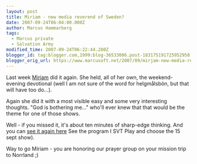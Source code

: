 ```yaml
---
layout: post
title: Miriam - new media reverend of Sweden?
date: 2007-09-24T06:04:00.000Z
author: Marcus Hammarberg
tags:
  - Marcus private
  - Salvation Army
modified_time: 2007-09-24T06:22:44.280Z
blogger_id: tag:blogger.com,1999:blog-36533086.post-183175191725952958
blogger_orig_url: https://www.marcusoft.net/2007/09/mirjam-new-media-reverend-of-sweden.html
---
```


Last week [Miriam](https://www.marcusoft.net/2007/08/morning-devotional-by-friend-of-mine.html) did it again. She held, all of her own, the weekend-evening devotional (well I am not sure of the word for helgmålsbön, but that will have too do...).

Again she did it with a most visible easy and some very interesting thoughts. "God is bothering me..." who'll ever knew that that would be the theme for one of those shows.

Well - if you missed it, it's about ten minutes of sharp-edge thinking. And you can [see it again here](http://www.svt.se/svt/jsp/Crosslink.jsp?d=69758) See the program I SVT Play and choose the 15 sept show).

Way to go Miriam - you are honoring our prayer group on your mission trip to Norrland ;)

